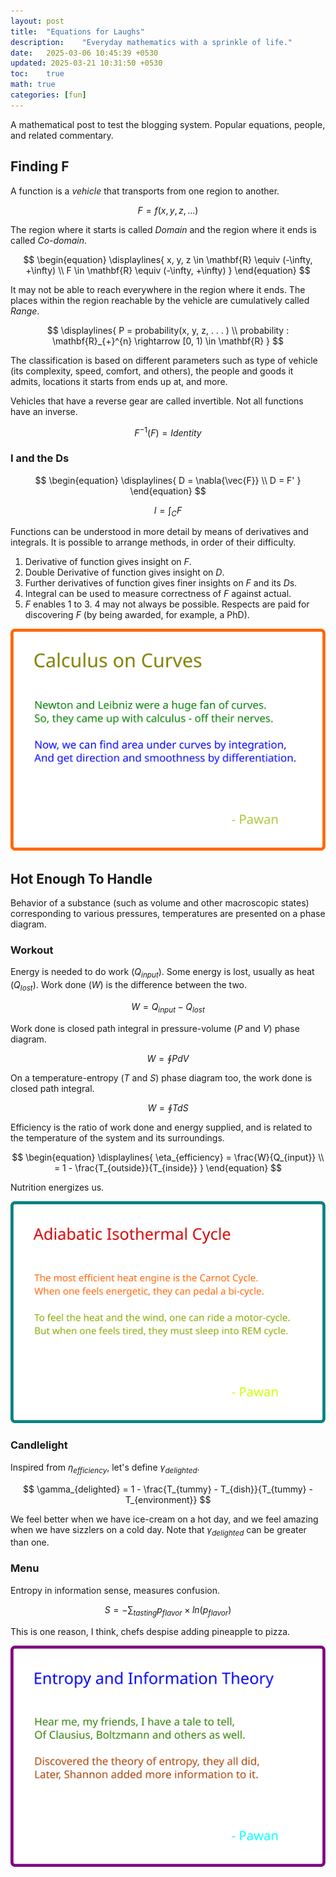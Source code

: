 ```yaml
---
layout: post
title:  "Equations for Laughs"
description:    "Everyday mathematics with a sprinkle of life."
date:   2025-03-06 10:45:39 +0530
updated: 2025-03-21 10:31:50 +0530
toc:    true
math: true
categories: [fun]
---
```


A mathematical post to test the blogging system. Popular equations, people, and related commentary.

## Finding F

A function is a *vehicle* that transports from one region to another.

$$
\begin{equation}
    F = f(x, y, z, . . . )
\end{equation}
$$

The region where it starts is called *Domain* and the region where it ends is called *Co-domain*.

$$
\begin{equation}
    \displaylines{
        x, y, z \in \mathbf{R} \equiv (-\infty, +\infty) \\
        F \in \mathbf{R} \equiv (-\infty, +\infty)
    }
\end{equation}
$$

It may not be able to reach everywhere in the region where it ends. The places within the region reachable by the vehicle are cumulatively called *Range*.

$$
\displaylines{
    P = probability(x, y, z, . . . )  \\
    probability : \mathbf{R}_{+}^{n} \rightarrow [0, 1) \in \mathbf{R}
}
$$

The classification is based on different parameters such as type of vehicle (its complexity, speed, comfort, and others), the people and goods it admits, locations it starts from ends up at, and more.

Vehicles that have a reverse gear are called invertible. Not all functions have an inverse.

$$
\begin{equation}
    F^{-1}(F) = Identity
\end{equation}
$$

### I and the Ds

$$
\begin{equation}
\displaylines{
    D = \nabla{\vec{F}} \\
    D = F'
}
\end{equation}
$$

$$
\begin{equation}
    I = \int_{C} F
\end{equation}
$$

Functions can be understood in more detail by means of derivatives and integrals. It is possible to arrange methods, in order of their difficulty.

1. Derivative of function gives insight on $F$.
2. Double Derivative of function gives insight on $D$.
3. Further derivatives of function gives finer insights on $F$ and its $D$s.
4. Integral can be used to measure correctness of $F$ against actual.
5. $F$ enables 1 to 3. 4 may not always be possible. Respects are paid for discovering $F$ (by being awarded, for example, a PhD).

![Calculus on Curves](/assets/img/posts/coc.svg)

## Hot Enough To Handle

Behavior of a substance (such as volume and other macroscopic states) corresponding to various pressures, temperatures are presented on a phase diagram.

### Workout

Energy is needed to do work ($Q_{input}$). Some energy is lost, usually as heat ($Q_{lost}$). Work done ($W$) is the difference between the two.

$$
\begin{equation}
	W = Q_{input} - Q_{lost}
\end{equation}
$$

Work done is closed path integral in pressure-volume ($P$ and $V$) phase diagram.

$$
	W = \oint PdV
$$

On a temperature-entropy ($T$ and $S$) phase diagram too, the work done is closed path integral.

$$
	W = \oint TdS
$$

Efficiency is the ratio of work done and energy supplied, and is related to the temperature of the system and its surroundings.

$$
\begin{equation}
\displaylines{
	\eta_{efficiency} = \frac{W}{Q_{input}} \\
        = 1 - \frac{T_{outside}}{T_{inside}}
}
\end{equation}
$$

Nutrition energizes us.

![Isothermal-Adiabatic Cycle](/assets/img/posts/aic.svg)

### Candlelight

Inspired from $\eta_{efficiency}$, let's define $\gamma_{delighted}$.

$$
	\gamma_{delighted} = 1 - \frac{T_{tummy} - T_{dish}}{T_{tummy} -T_{environment}}
$$

We feel better when we have ice-cream on a hot day, and we feel amazing when we have sizzlers on a cold day. Note that $\gamma_{delighted}$ can be greater than one.

### Menu

Entropy in information sense, measures confusion.

$$
	S = - \sum_{tasting} p_{flavor} \times ln(p_{flavor})
$$

This is one reason, I think, chefs despise adding pineapple to pizza.

![Entropy and Information Theory](/assets/img/posts/eait.svg)
